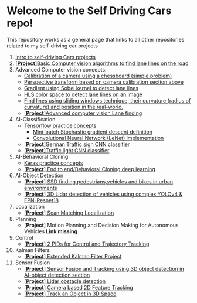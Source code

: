 # Welcome to the Self Driving Cars repo!

This repository works as a general page that links to all other repositories related to my self-driving car projects

1. [Intro to self-driving Cars projects](https://github.com/CheloGE/Intro_to_self_driving_cars)
2. [[**Project**]Basic Computer vision algorithms to find lane lines on the road](https://github.com/CheloGE/CarND-LaneLines-P1)
3. Advanced Computer vision concepts:
    * [Calibration of a camera using a chessboard (simple problem)](https://github.com/CheloGE/CarND-Camera-Calibration)
    * [Perspective transform based on camera calibration section above](https://github.com/CheloGE/CarND-Undistort_and_transform_perspective)
    * [Gradient using Sobel kernel to detect lane lines](https://github.com/CheloGE/CarND-Tinker_with_Sobel_operator)
    * [HLS color space to detect lane lines on an image](https://github.com/CheloGE/CarND-HSL_color_space_threshold)
    * [Find lines using sliding windows technique, their curvature (radius of curvature) and position in the real-world.](https://github.com/CheloGE/CarND-Finding_Lines_shape_position)
    * [[**Project**]Advanced computer vision Lane finding](https://github.com/CheloGE/CarND-Advanced-Lane-Lines)
4. AI-Classification
    * [Tensorflow practice concepts](https://github.com/CheloGE/CarND-TensorFlow)
        * [Mini-batch Stochastic gradient descent definition](https://github.com/CheloGE/CarND-TensorFlow/blob/master/mini%20batch%20SGD%20(mnist%20DataSet).ipynb)
        * [Convolutional Neural Network (LeNet) implementation](https://github.com/CheloGE/CarND-TensorFlow/blob/master/CNN%20implementation%20(LeNet).ipynb)
    * [[**Project**]German Traffic sign CNN classifier](https://github.com/CheloGE/CarND-Traffic-Sign-Classifier-Project)
    * [[**Project**]Traffic light CNN classifier](https://github.com/CheloGE/CarND-Traffic-Light-Classifier)
5. AI-Behavioral Cloning
    * [Keras practice concepts](https://github.com/CheloGE/CarND-Keras)
    * [[**Project**] End to end/Behavioral Cloning deep learning](https://github.com/CheloGE/CarND-Behavioral_Cloning-Project)
6. AI-Object Detection
    * [[**Project**] SSD finding pedestrians,vehicles and bikes in urban environments](https://github.com/CheloGE/Object_detection_in_urban_environments)
    * [[**Project**] 3D Lidar detection of vehicles using complex YOLOv4 & FPN-Resnet18](https://github.com/CheloGE/Sensor_Fusion_and_Tracking/blob/main/LiDAR_object_detection_writeup.md)
7. Localization
    * [[**Project**] Scan Matching Localization](https://github.com/CheloGE/Scan_Matching_Localization)
8. Planning
    * [**Project**] Motion Planning and Decision Making for Autonomous Vehicles **Link missing**
9. Control
    * [[**Project**] 2 PIDs for Control and Trajectory Tracking](https://github.com/CheloGE/Trajectory_tracking_controller)
10. Kalman Filters
    * [[**Project**] Extended Kalman Filter Project](https://github.com/CheloGE/CarND-Extended-Kalman-Filter-Project)
11. Sensor Fusion
    * [[**Project**] Sensor Fusion and Tracking using 3D object detection in AI-object detection section](https://github.com/CheloGE/Sensor_Fusion_and_Tracking)
    * [[**Project**] Lidar obstacle detection](https://github.com/CheloGE/Lidar_obstacle_detection)
    * [[**Project**] Camera based 2D Feature Tracking](https://github.com/CheloGE/Camera_based_2D_Feature_Tracking)
    * [[**Project**] Track an Object in 3D Space](https://github.com/CheloGE/Track_an_object_in_3D_space)
    
